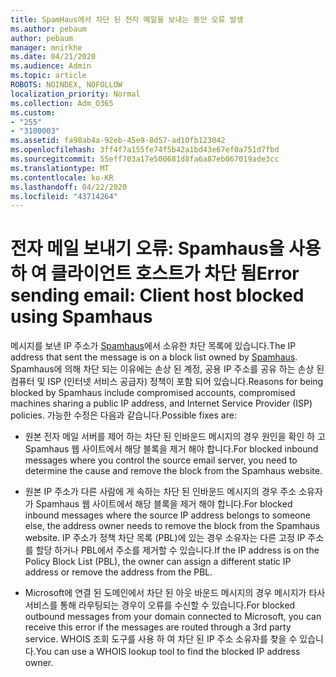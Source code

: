 ```yaml
---
title: SpamHaus에서 차단 된 전자 메일을 보내는 동안 오류 발생
ms.author: pebaum
author: pebaum
manager: mnirkhe
ms.date: 04/21/2020
ms.audience: Admin
ms.topic: article
ROBOTS: NOINDEX, NOFOLLOW
localization_priority: Normal
ms.collection: Adm_O365
ms.custom:
- "255"
- "3100003"
ms.assetid: fa98ab4a-92eb-45e9-8d57-ad10fb123042
ms.openlocfilehash: 3ff4f7a155fe74f5b42a1bd43e67ef0a751d7fbd
ms.sourcegitcommit: 55eff703a17e500681d8fa6a87eb067019ade3cc
ms.translationtype: MT
ms.contentlocale: ko-KR
ms.lasthandoff: 04/22/2020
ms.locfileid: "43714264"
---
```

# <a name="error-sending-email-client-host-blocked-using-spamhaus"></a><span data-ttu-id="e457c-102">전자 메일 보내기 오류: Spamhaus을 사용 하 여 클라이언트 호스트가 차단 됨</span><span class="sxs-lookup"><span data-stu-id="e457c-102">Error sending email: Client host blocked using Spamhaus</span></span>

<span data-ttu-id="e457c-103">메시지를 보낸 IP 주소가 [Spamhaus](https://go.microsoft.com/fwlink/p/?linkid=123245)에서 소유한 차단 목록에 있습니다.</span><span class="sxs-lookup"><span data-stu-id="e457c-103">The IP address that sent the message is on a block list owned by [Spamhaus](https://go.microsoft.com/fwlink/p/?linkid=123245).</span></span> <span data-ttu-id="e457c-104">Spamhaus에 의해 차단 되는 이유에는 손상 된 계정, 공용 IP 주소를 공유 하는 손상 된 컴퓨터 및 ISP (인터넷 서비스 공급자) 정책이 포함 되어 있습니다.</span><span class="sxs-lookup"><span data-stu-id="e457c-104">Reasons for being blocked by Spamhaus include compromised accounts, compromised machines sharing a public IP address, and Internet Service Provider (ISP) policies.</span></span> <span data-ttu-id="e457c-105">가능한 수정은 다음과 같습니다.</span><span class="sxs-lookup"><span data-stu-id="e457c-105">Possible fixes are:</span></span>
  
- <span data-ttu-id="e457c-106">원본 전자 메일 서버를 제어 하는 차단 된 인바운드 메시지의 경우 원인을 확인 하 고 Spamhaus 웹 사이트에서 해당 블록을 제거 해야 합니다.</span><span class="sxs-lookup"><span data-stu-id="e457c-106">For blocked inbound messages where you control the source email server, you need to determine the cause and remove the block from the Spamhaus website.</span></span>

- <span data-ttu-id="e457c-107">원본 IP 주소가 다른 사람에 게 속하는 차단 된 인바운드 메시지의 경우 주소 소유자가 Spamhaus 웹 사이트에서 해당 블록을 제거 해야 합니다.</span><span class="sxs-lookup"><span data-stu-id="e457c-107">For blocked inbound messages where the source IP address belongs to someone else, the address owner needs to remove the block from the Spamhaus website.</span></span> <span data-ttu-id="e457c-108">IP 주소가 정책 차단 목록 (PBL)에 있는 경우 소유자는 다른 고정 IP 주소를 할당 하거나 PBL에서 주소를 제거할 수 있습니다.</span><span class="sxs-lookup"><span data-stu-id="e457c-108">If the IP address is on the Policy Block List (PBL), the owner can assign a different static IP address or remove the address from the PBL.</span></span>

- <span data-ttu-id="e457c-109">Microsoft에 연결 된 도메인에서 차단 된 아웃 바운드 메시지의 경우 메시지가 타사 서비스를 통해 라우팅되는 경우이 오류를 수신할 수 있습니다.</span><span class="sxs-lookup"><span data-stu-id="e457c-109">For blocked outbound messages from your domain connected to Microsoft, you can receive this error if the messages are routed through a 3rd party service.</span></span> <span data-ttu-id="e457c-110">WHOIS 조회 도구를 사용 하 여 차단 된 IP 주소 소유자를 찾을 수 있습니다.</span><span class="sxs-lookup"><span data-stu-id="e457c-110">You can use a WHOIS lookup tool to find the blocked IP address owner.</span></span>
